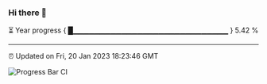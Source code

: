 ### Hi there 👋

⏳ Year progress { █▁▁▁▁▁▁▁▁▁▁▁▁▁▁▁▁▁▁▁▁▁▁▁▁▁▁▁▁▁ } 5.42 %

---

⏰ Updated on Fri, 20 Jan 2023 18:23:46 GMT

![Progress Bar CI](https://github.com/ZhaoGui/ZhaoGui/workflows/Progress%20Bar%20CI/badge.svg)
